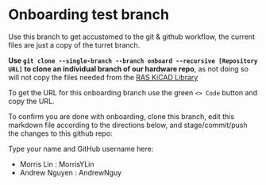 # Onboarding test branch
Use this branch to get accustomed to the git & github workflow, the current files are just a copy of the turret branch.

**Use `git clone --single-branch --branch onboard --recursive [Repository URL]` to clone an individual branch of our hardware repo**, as not doing so will not copy the files needed from the [RAS KiCAD Library](https://github.com/ut-ras/KiCad_Library.git)

To get the URL for this onboarding branch use the green `<> Code` button and copy the URL.

To confirm you are done with onboarding, clone this branch, edit this markdown file according to the directions below, and stage/commit/push the changes to this github repo:

Type your name and GitHub username here:
- Morris Lin : MorrisYLin
- Andrew Nguyen : AndrewNguy
